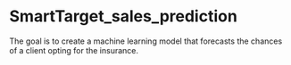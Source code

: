 # SmartTarget_sales_prediction
The goal is to create a machine learning model that forecasts the chances of a client opting for the insurance. 
